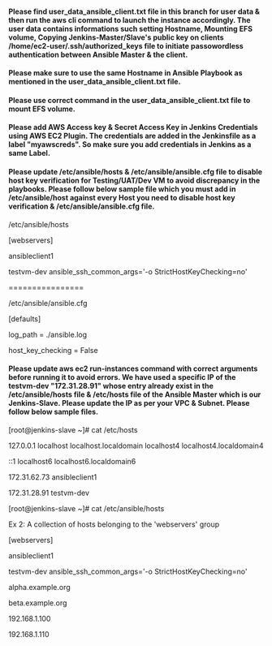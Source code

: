 #### Please find user_data_ansible_client.txt file in this branch for user data & then run the aws cli command to launch the instance accordingly. The user data contains informations such setting Hostname, Mounting EFS volume, Copying Jenkins-Master/Slave's public key on clients /home/ec2-user/.ssh/authorized_keys file to initiate passowordless authentication between Ansible Master & the client. 

#### Please make sure to use the same Hostname in Ansible Playbook as mentioned in the user_data_ansible_client.txt file.

#### Please use correct command in the user_data_ansible_client.txt file to mount EFS volume.

#### Please add AWS Access key & Secret Access Key in Jenkins Credentials using AWS EC2 Plugin. The credentials are added in the Jenkinsfile as a label "myawscreds". So make sure you add credentials in Jenkins as a same Label.

#### Please update /etc/ansible/hosts & /etc/ansible/ansible.cfg file to disable host key verification for Testing/UAT/Dev VM to avoid discrepancy in the playbooks. Please follow below sample file which you must add in /etc/ansible/host against every Host you need to disable host key verification & /etc/ansible/ansible.cfg file.

/etc/ansible/hosts

[webservers]

ansibleclient1

testvm-dev ansible_ssh_common_args='-o StrictHostKeyChecking=no'

================

/etc/ansible/ansible.cfg

[defaults]

log_path = ./ansible.log

host_key_checking = False


#### Please update aws ec2 run-instances command with correct arguments before running it to avoid errors. We have used a specific IP of the testvm-dev "172.31.28.91" whose entry already exist in the /etc/ansible/hosts file & /etc/hosts file of the Ansible Master which is our Jenkins-Slave. Please update the IP as per your VPC & Subnet. Please follow below sample files.

[root@jenkins-slave ~]# cat /etc/hosts

127.0.0.1   localhost localhost.localdomain localhost4 localhost4.localdomain4

::1         localhost6 localhost6.localdomain6

172.31.62.73 ansibleclient1

172.31.28.91  testvm-dev

[root@jenkins-slave ~]# cat /etc/ansible/hosts

Ex 2: A collection of hosts belonging to the 'webservers' group

[webservers]

ansibleclient1

testvm-dev ansible_ssh_common_args='-o StrictHostKeyChecking=no'

alpha.example.org

beta.example.org

192.168.1.100

192.168.1.110




